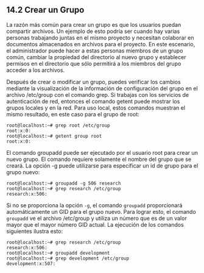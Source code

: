 ## 14.2 Crear un Grupo
La razón más común para crear un grupo es que los usuarios puedan compartir archivos. Un ejemplo de esto podría ser cuando hay varias personas trabajando juntas en el mismo proyecto y necesitan colaborar en documentos almacenados en archivos para el proyecto. En este escenario, el administrador puede hacer a estas personas miembros de un grupo común, cambiar la propiedad del directorio al nuevo grupo y establecer permisos en el directorio que sólo permitirá a los miembros del grupo acceder a los archivos.	

Después de crear o modificar un grupo, puedes verificar los cambios mediante la visualización de la información de configuración del grupo en el archivo /etc/group con el comando grep. Si trabajas con los servicios de autenticación de red, entonces el comando getent puede mostrar los grupos locales y en la red. Para uso local, estos comandos muestran el mismo resultado, en este caso para el grupo de root:


```shell-session
root@localhost:~# grep root /etc/group
root:x:0:
root@localhost:~# getent group root
root:x:0:
```

El comando groupadd puede ser ejecutado por el usuario root para crear un nuevo grupo. El comando requiere solamente el nombre del grupo que se creará. La opción -g puede utilizarse para especificar un id de grupo para el grupo nuevo:

```shell-session
root@localhost:~# groupadd -g 506 research
root@localhost:~# grep research /etc/group
research:x:506:
```
Si no se proporciona la opción `-g`, el comando `groupadd` proporcionará automáticamente un GID para el grupo nuevo. Para lograr esto, el comando `groupadd` ve el archivo /etc/group y utiliza un número que es de un valor mayor que el mayor número GID actual. La ejecución de los comandos siguientes ilustra esto:

```shell-session
root@localhost:~# grep research /etc/group
research:x:506:
root@localhost:~# groupadd development
root@localhost:~# grep development /etc/group
development:x:507:
```